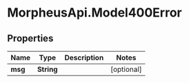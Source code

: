 # MorpheusApi.Model400Error

## Properties

Name | Type | Description | Notes
------------ | ------------- | ------------- | -------------
**msg** | **String** |  | [optional] 



